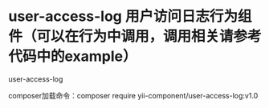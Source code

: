 # user-access-log 用户访问日志行为组件（可以在行为中调用，调用相关请参考代码中的example）
user-access-log

composer加载命令：composer require yii-component/user-access-log:v1.0
